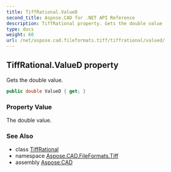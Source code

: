 ```yaml
---
title: TiffRational.ValueD
second_title: Aspose.CAD for .NET API Reference
description: TiffRational property. Gets the double value
type: docs
weight: 60
url: /net/aspose.cad.fileformats.tiff/tiffrational/valued/
---
```

## TiffRational.ValueD property

Gets the double value.

```csharp
public double ValueD { get; }
```

### Property Value

The double value.

### See Also

* class [TiffRational](../)
* namespace [Aspose.CAD.FileFormats.Tiff](../../../aspose.cad.fileformats.tiff/)
* assembly [Aspose.CAD](../../../)


